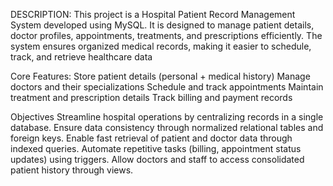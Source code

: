 DESCRIPTION:
This project is a Hospital Patient Record Management System developed using MySQL. It is
designed to manage patient details, doctor profiles, appointments, treatments, and prescriptions
efficiently. The system ensures organized medical records, making it easier to schedule, track, and
retrieve healthcare data

Core Features:
Store patient details (personal + medical history)
Manage doctors and their specializations
Schedule and track appointments
Maintain treatment and prescription details
Track billing and payment records

Objectives
Streamline hospital operations by centralizing records in a single database.
Ensure data consistency through normalized relational tables and foreign keys.
Enable fast retrieval of patient and doctor data through indexed queries.
Automate repetitive tasks (billing, appointment status updates) using triggers.
Allow doctors and staff to access consolidated patient history through views.
